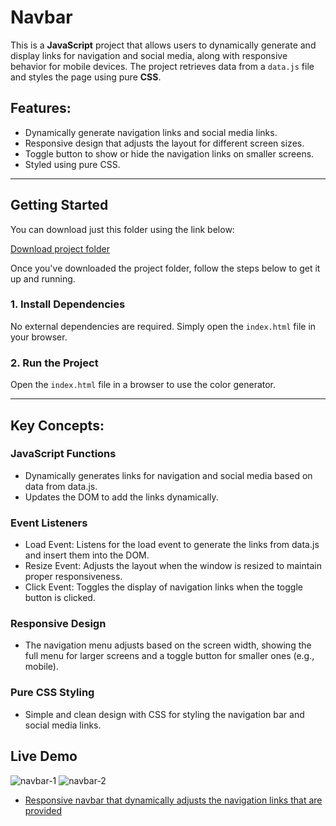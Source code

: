 # Navbar

This is a **JavaScript** project that allows users to dynamically generate and display links for navigation and social media, along with responsive behavior for mobile devices. The project retrieves data from a `data.js` file and styles the page using pure **CSS**.

## Features:
- Dynamically generate navigation links and social media links.
- Responsive design that adjusts the layout for different screen sizes.
- Toggle button to show or hide the navigation links on smaller screens.
- Styled using pure CSS.

---

## Getting Started

You can download just this folder using the link below:

[Download project folder](https://downgit.github.io/#/home?url=https://github.com/armandomzn/javascript-components/tree/main/navbar)

Once you've downloaded the project folder, follow the steps below to get it up and running.

### 1. Install Dependencies
No external dependencies are required. Simply open the `index.html` file in your browser.

### 2. Run the Project
Open the `index.html` file in a browser to use the color generator.

---

## Key Concepts:

### JavaScript Functions
- Dynamically generates links for navigation and social media based on data from data.js.
- Updates the DOM to add the links dynamically.

### Event Listeners
- Load Event: Listens for the load event to generate the links from data.js and insert them into the DOM.
- Resize Event: Adjusts the layout when the window is resized to maintain proper responsiveness.
- Click Event: Toggles the display of navigation links when the toggle button is clicked.

### Responsive Design
- The navigation menu adjusts based on the screen width, showing the full menu for larger screens and a toggle button for smaller ones (e.g., mobile).

### Pure CSS Styling
- Simple and clean design with CSS for styling the navigation bar and social media links.

## Live Demo
![navbar-1](https://github.com/user-attachments/assets/42ae09da-5f5f-46f5-9a76-22d341c5da4b)
![navbar-2](https://github.com/user-attachments/assets/2293eda4-0254-421f-9b48-8666c64dd8a2)
- [Responsive navbar that dynamically adjusts the navigation links that are provided](https://funny-sawine-3c5025.netlify.app/)
